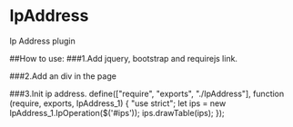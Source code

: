 # IpAddress
Ip Address plugin

##How to use:
###1.Add jquery, bootstrap and requirejs link.
                <link rel="stylesheet" href="app.css" type="text/css" />
                <link href="Content/bootstrap.css" rel="stylesheet" />
                <script src="Scripts/jquery-3.1.1.js"></script>
                <script src="Scripts/bootstrap.js"></script>
                <script data-main="app" type="text/javascript" src="require.js"></script>

###2.Add an div in the page
        <div id="ips">
                </div>

###3.Init ip address.
                define(["require", "exports", "./IpAddress"], function (require, exports, IpAddress_1) {
                "use strict";
                let ips = new IpAddress_1.IpOperation($('#ips'));
                ips.drawTable(ips);
                });
